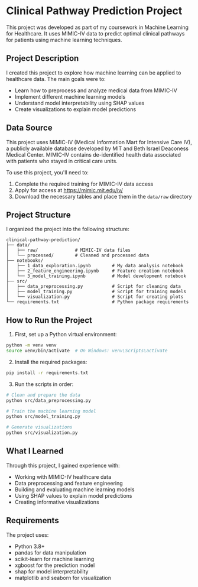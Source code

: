 # Clinical Pathway Prediction Project

This project was developed as part of my coursework in Machine Learning for Healthcare. It uses MIMIC-IV data to predict optimal clinical pathways for patients using machine learning techniques.

## Project Description

I created this project to explore how machine learning can be applied to healthcare data. The main goals were to:
- Learn how to preprocess and analyze medical data from MIMIC-IV
- Implement different machine learning models
- Understand model interpretability using SHAP values
- Create visualizations to explain model predictions

## Data Source

This project uses MIMIC-IV (Medical Information Mart for Intensive Care IV), a publicly available database developed by MIT and Beth Israel Deaconess Medical Center. MIMIC-IV contains de-identified health data associated with patients who stayed in critical care units.

To use this project, you'll need to:
1. Complete the required training for MIMIC-IV data access
2. Apply for access at https://mimic.mit.edu/iv/
3. Download the necessary tables and place them in the `data/raw` directory

## Project Structure

I organized the project into the following structure:
```
clinical-pathway-prediction/
├── data/
│   ├── raw/              # MIMIC-IV data files
│   └── processed/        # Cleaned and processed data
├── notebooks/
│   ├── 1_data_exploration.ipynb        # My data analysis notebook
│   ├── 2_feature_engineering.ipynb     # Feature creation notebook
│   └── 3_model_training.ipynb          # Model development notebook
├── src/
│   ├── data_preprocessing.py           # Script for cleaning data
│   ├── model_training.py               # Script for training models
│   └── visualization.py                # Script for creating plots
└── requirements.txt                    # Python package requirements
```

## How to Run the Project

1. First, set up a Python virtual environment:
```bash
python -m venv venv
source venv/bin/activate  # On Windows: venv\Scripts\activate
```

2. Install the required packages:
```bash
pip install -r requirements.txt
```

3. Run the scripts in order:
```bash
# Clean and prepare the data
python src/data_preprocessing.py

# Train the machine learning model
python src/model_training.py

# Generate visualizations
python src/visualization.py
```

## What I Learned

Through this project, I gained experience with:
- Working with MIMIC-IV healthcare data
- Data preprocessing and feature engineering
- Building and evaluating machine learning models
- Using SHAP values to explain model predictions
- Creating informative visualizations

## Requirements

The project uses:
- Python 3.8+
- pandas for data manipulation
- scikit-learn for machine learning
- xgboost for the prediction model
- shap for model interpretability
- matplotlib and seaborn for visualization